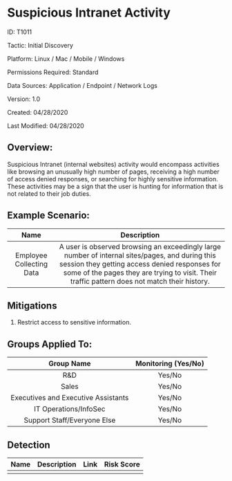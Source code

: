 # **Suspicious Intranet Activity**

ID: T1011

Tactic: Initial Discovery

Platform: Linux / Mac / Mobile / Windows

Permissions Required: Standard

Data Sources: Application / Endpoint / Network Logs

Version: 1.0

Created: 04/28/2020

Last Modified: 04/28/2020


## **Overview:**
Suspicious Intranet (internal websites) activity would encompass activities like browsing an unusually high number of pages, receiving a high number of access denied responses, or searching for highly sensitive information. These activities may be a sign that the user is hunting for information that is not related to their job duties. 

## **Example Scenario:**

| Name | Description |
| :---:| :---:|
| Employee Collecting Data | A user is observed browsing an exceedingly large number of internal sites/pages, and during this session they getting access denied responses for some of the pages they are trying to visit. Their traffic pattern does not match their history. |
  

## **Mitigations**

1. Restrict access to sensitive information. 



## **Groups Applied To:**
| Group Name | Monitoring (Yes/No) |
| :---: | :---:|
| R&D	| Yes/No |
| Sales | Yes/No |
| Executives and Executive Assistants |	Yes/No |
| IT Operations/InfoSec	| Yes/No |
|Support Staff/Everyone Else | Yes/No|

## **Detection**
| Name | Description | Link | Risk Score |
| :---: | :---:|:---: | :---:|
|  | | | |  





